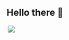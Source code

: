 ## Hello there 👋



<div style="display:flex;">
<!--     <img src="https://github.com/mayankchaudhary26/Cool-Readme-ideas/blob/master/data/octocat/baracktocat.jpg"
      width="200px" height="200px"> -->
    <img align="right"
      src="https://github-readme-stats.vercel.app/api?username=adlkt&show_icons=true&icon_color=CE1D2D&text_color=718096&bg_color=ffffff&hide_title=true" />
<!--   </div> -->


 
<!--
**adlkt/adlkt** is a ✨ _special_ ✨ repository because its `README.md` (this file) appears on your GitHub profile.

Here are some ideas to get you started:

- 🔭 I’m currently working on ...
- 🌱 I’m currently learning ...
- 👯 I’m looking to collaborate on ...
- 🤔 I’m looking for help with ...
- 💬 Ask me about ...
- 📫 How to reach me: ...
- 😄 Pronouns: ...
- ⚡ Fun fact: ...
-->
